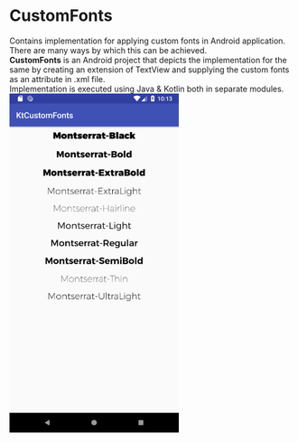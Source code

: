 # CustomFonts
Contains implementation for applying custom fonts in Android application. There are many ways by which this can be achieved.
<br><b>CustomFonts</b> is an Android project that depicts the implementation for the same by creating an extension of TextView and supplying the custom fonts as an attribute in <layout>.xml file.
<br>Implementation is executed using Java & Kotlin both in separate modules.
<br><img align="center" width="300" height="600" src="https://github.com/naviester/Gyan-Android/raw/develop/CustomFonts/customFonts.png">